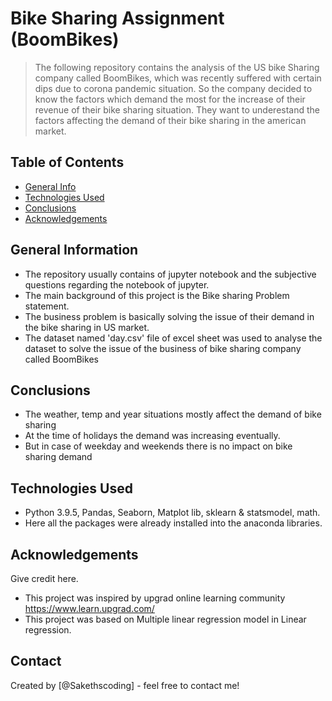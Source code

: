 # Bike Sharing Assignment (BoomBikes)
> The following repository contains the analysis of the US bike Sharing company called BoomBikes, which was recently suffered with certain dips due to corona pandemic situation. So the company decided to know the factors which demand the most for the increase of their revenue of their bike sharing situation. They want to underestand the factors affecting the demand of their bike sharing in the american market.


## Table of Contents
* [General Info](#general-information)
* [Technologies Used](#technologies-used)
* [Conclusions](#conclusions)
* [Acknowledgements](#acknowledgements)

<!-- You can include any other section that is pertinent to your problem -->

## General Information
- The repository usually contains of jupyter notebook and the subjective questions regarding the notebook of jupyter.
- The main background of this project is the Bike sharing Problem statement.
- The business problem is basically solving the issue of their demand in the bike sharing in US market.
- The dataset named 'day.csv' file of excel sheet was used to analyse the dataset to solve the issue of the business of bike sharing company called BoomBikes
<!-- You don't have to answer all the questions - just the ones relevant to your project. -->

## Conclusions
- The weather, temp and year situations mostly affect the demand of bike sharing
- At the time of holidays the demand was increasing eventually.
- But in case of weekday and weekends there is no impact on bike sharing demand

<!-- You don't have to answer all the questions - just the ones relevant to your project. -->


## Technologies Used
- Python 3.9.5, Pandas, Seaborn, Matplot lib, sklearn & statsmodel, math.
- Here all the packages were already installed into the anaconda libraries.

<!-- As the libraries versions keep on changing, it is recommended to mention the version of library used in this project -->

## Acknowledgements
Give credit here.
- This project was inspired by upgrad online learning community https://www.learn.upgrad.com/
- This project was based on Multiple linear regression model in Linear regression.


## Contact
Created by [@Sakethscoding] - feel free to contact me!


<!-- Optional -->
<!-- ## License -->
<!-- This project is open source and available under the [... License](). -->

<!-- You don't have to include all sections - just the one's relevant to your project -->